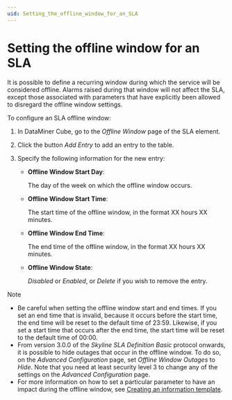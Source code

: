 ```yaml
---
uid: Setting_the_offline_window_for_an_SLA
---
```


# Setting the offline window for an SLA

It is possible to define a recurring window during which the service will be considered offline. Alarms raised during that window will not affect the SLA, except those associated with parameters that have explicitly been allowed to disregard the offline window settings.

To configure an SLA offline window:

1. In DataMiner Cube, go to the *Offline Window* page of the SLA element.

2. Click the button *Add Entry* to add an entry to the table.

3. Specify the following information for the new entry:

    - **Offline Window Start Day**:

        The day of the week on which the offline window occurs.

    - **Offline Window Start Time**:

        The start time of the offline window, in the format XX hours XX minutes.

    - **Offline Window End Time**:

        The end time of the offline window, in the format XX hours XX minutes.

    - **Offline Window State**:

        *Disabled* or *Enabled*, or *Delete* if you wish to remove the entry.

> [!NOTE]
> - Be careful when setting the offline window start and end times. If you set an end time that is invalid, because it occurs before the start time, the end time will be reset to the default time of 23:59. Likewise, if you set a start time that occurs after the end time, the start time will be reset to the default time of 00:00.
> - From version 3.0.0 of the *Skyline SLA Definition Basic* protocol onwards, it is possible to hide outages that occur in the offline window. To do so, on the *Advanced Configuration* page, set *Offline Window Outages* to *Hide*. Note that you need at least security level 3 to change any of the settings on the *Advanced Configuration* page.
> - For more information on how to set a particular parameter to have an impact during the offline window, see [Creating an information template](xref:Creating_an_information_template).
>
